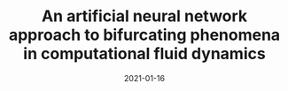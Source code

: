 ---
title: "An artificial neural network approach to bifurcating phenomena in computational fluid dynamics"
collection: publications
permalink: /publication/2021-01-16-An-artificial-neural-network-approach-to-bifurcating-phenomena-in-computational-fluid-dynamics
excerpt: 'arXiv:2109.10765'
paperurl: 'https://arxiv.org/abs/2109.10765'
date: 2021-01-16
item: 11
venue: 'arXiv:2109.10765'
authors: 'F. Pichi, F. Ballarin, G. Rozza, J. Hesthaven'
pubsource: 'unpublished'
---